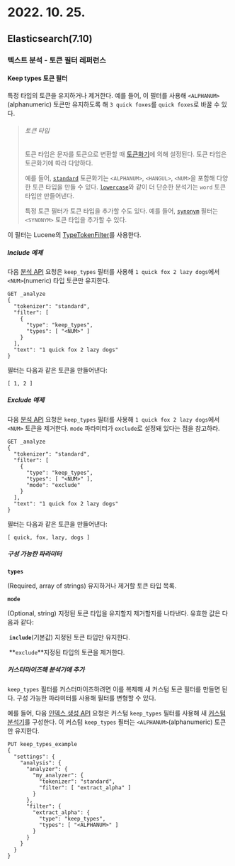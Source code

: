 # 2022. 10. 25.

## Elasticsearch(7.10)

### 텍스트 분석 - 토큰 필터 레퍼런스

#### Keep types 토큰 필터

특정 타입의 토큰을 유지하거나 제거한다. 예를 들어, 이 필터를 사용해 `<ALPHANUM>`(alphanumeric) 토큰만 유지하도록 해 `3 quick foxes`를 `quick foxes`로 바꿀 수 있다.

> ###### 토큰 타입
>
> 토큰 타입은 문자를 토큰으로 변환할 때 [토큰화기][tokenizer]에 의해 설정된다. 토큰 타입은 토큰화기에 따라 다양하다.
>
> 예를 들어, [`standard`][standard-tokenizer] 토큰화기는 `<ALPHANUM>`, `<HANGUL>`, `<NUM>`을 포함해 다양한 토큰 타입을 만들 수 있다. [`lowercase`][lowercase-tokenizer]와 같이 더 단순한 분석기는 `word` 토큰 타입만 만들어낸다.
>
> 특정 토큰 필터가 토큰 타입을 추가할 수도 있다. 예를 들어, [`synonym`][synonym-token-filter] 필터는 `<SYNONYM>` 토큰 타입을 추가할 수 있다.

이 필터는 Lucene의 [TypeTokenFilter][lucene-type-token-filter]를 사용한다.

##### Include 예제

다음 [분석 API][analyze-api] 요청은 `keep_types` 필터를 사용해 `1 quick fox 2 lazy dogs`에서  `<NUM>`(numeric) 타입 토큰만 유지한다.

```http
GET _analyze
{
  "tokenizer": "standard",
  "filter": [
    {
      "type": "keep_types",
      "types": [ "<NUM>" ]
    }
  ],
  "text": "1 quick fox 2 lazy dogs"
}
```

필터는 다음과 같은 토큰을 만들어낸다:

```
[ 1, 2 ]
```

##### Exclude 예제

다음 [분석 API][analyze-api] 요청은 `keep_types` 필터를 사용해 `1 quick fox 2 lazy dogs`에서 `<NUM>` 토큰을 제거한다. `mode` 파라미터가 `exclude`로 설정돼 있다는 점을 참고하라.

```http
GET _analyze
{
  "tokenizer": "standard",
  "filter": [
    {
      "type": "keep_types",
      "types": [ "<NUM>" ],
      "mode": "exclude"
    }
  ],
  "text": "1 quick fox 2 lazy dogs"
}
```

필터는 다음과 같은 토큰을 만들어낸다:

```
[ quick, fox, lazy, dogs ]
```

##### 구성 가능한 파라미터

**`types`**

(Required, array of strings) 유지하거나 제거할 토큰 타입 목록.

**`mode`**

(Optional, string) 지정된 토큰 타입을 유지할지 제거할지를 나타낸다. 유효한 값은 다음과 같다:

​	**`include`**(기본값) 지정된 토큰 타입만 유지한다.

​	**`exclude`**지정된 타입의 토큰을 제거한다.

##### 커스터마이즈해 분석기에 추가

`keep_types` 필터를 커스터마이즈하려면 이를 복제해 새 커스텀 토큰 필터를 만들면 된다. 구성 가능한 파라미터를 사용해 필터를 변형할 수 있다.

예를 들어, 다음 [인덱스 생성 API][create-index-api] 요청은 커스텀 `keep_types` 필터를 사용해 새 [커스텀 분석기][custom-analyzer]를 구성한다. 이 커스텀 `keep_types` 필터는 `<ALPHANUM>`(alphanumeric) 토큰만 유지한다.

```http
PUT keep_types_example
{
  "settings": {
    "analysis": {
      "analyzer": {
        "my_analyzer": {
          "tokenizer": "standard",
          "filter": [ "extract_alpha" ]
        }
      },
      "filter": {
        "extract_alpha": {
          "type": "keep_types",
          "types": [ "<ALPHANUM>" ]
        }
      }
    }
  }
}
```



[tokenizer]: https://www.elastic.co/guide/en/elasticsearch/reference/7.10/analysis-tokenizers.html
[standard-tokenizer]: https://www.elastic.co/guide/en/elasticsearch/reference/7.10/analysis-standard-tokenizer.html
[lowercase-tokenizer]: https://www.elastic.co/guide/en/elasticsearch/reference/7.10/analysis-lowercase-tokenizer.html
[synonym-token-filter]: https://www.elastic.co/guide/en/elasticsearch/reference/7.10/analysis-synonym-tokenfilter.html
[lucene-type-token-filter]: https://lucene.apache.org/core/8_7_0/analyzers-common/org/apache/lucene/analysis/core/TypeTokenFilter.html
[analyze-api]: https://www.elastic.co/guide/en/elasticsearch/reference/7.10/indices-analyze.html
[create-index-api]: https://www.elastic.co/guide/en/elasticsearch/reference/7.10/indices-create-index.html
[custom-analyzer]: https://www.elastic.co/guide/en/elasticsearch/reference/7.10/analysis-custom-analyzer.html
